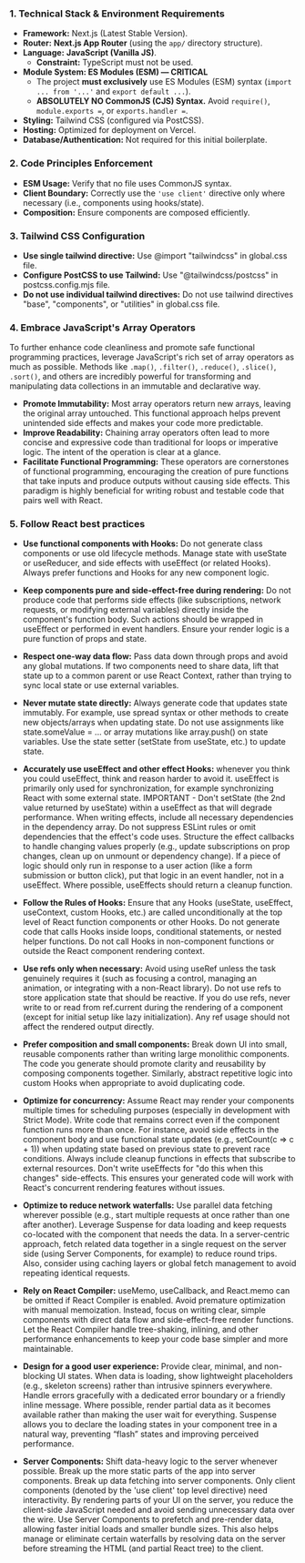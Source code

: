 ### 1. Technical Stack & Environment Requirements

*   **Framework:** Next.js (Latest Stable Version).
*   **Router:** **Next.js App Router** (using the `app/` directory structure).
*   **Language:** **JavaScript (Vanilla JS)**.
    *   **Constraint:** TypeScript must not be used.
*   **Module System: ES Modules (ESM) — CRITICAL**
    *   The project **must exclusively** use ES Modules (ESM) syntax (`import ... from '...'` and `export default ...`).
    *   **ABSOLUTELY NO CommonJS (CJS) Syntax.** Avoid `require()`, `module.exports =`, or `exports.handler =`.
*   **Styling:** Tailwind CSS (configured via PostCSS).
*   **Hosting:** Optimized for deployment on Vercel.
*   **Database/Authentication:** Not required for this initial boilerplate.

### 2. Code Principles Enforcement

*   **ESM Usage:** Verify that no file uses CommonJS syntax.
*   **Client Boundary:** Correctly use the `'use client'` directive only where necessary (i.e., components using hooks/state).
*   **Composition:** Ensure components are composed efficiently.

### 3. Tailwind CSS Configuration

*   **Use single tailwind directive:** Use @import "tailwindcss" in global.css file.
*   **Configure PostCSS to use Tailwind:** Use "@tailwindcss/postcss" in postcss.config.mjs file.
*   **Do not use individual tailwind directives:** Do not use tailwind directives "base", "components", or "utilities" in global.css file.

### 4. Embrace JavaScript's Array Operators

To further enhance code cleanliness and promote safe functional programming practices, leverage JavaScript's rich set of array operators as much as possible. Methods like `.map()`, `.filter()`, `.reduce()`, `.slice()`, `.sort()`, and others are incredibly powerful for transforming and manipulating data collections in an immutable and declarative way.

*   **Promote Immutability:** Most array operators return new arrays, leaving the original array untouched. This functional approach helps prevent unintended side effects and makes your code more predictable.
*   **Improve Readability:** Chaining array operators often lead to more concise and expressive code than traditional for loops or imperative logic. The intent of the operation is clear at a glance.
*   **Facilitate Functional Programming:** These operators are cornerstones of functional programming, encouraging the creation of pure functions that take inputs and produce outputs without causing side effects. This paradigm is highly beneficial for writing robust and testable code that pairs well with React.

### 5. Follow React best practices
*   **Use functional components with Hooks:** Do not generate class components or use old lifecycle methods. Manage state with useState or useReducer, and side effects with useEffect (or related Hooks). Always prefer functions and Hooks for any new component logic.

*   **Keep components pure and side-effect-free during rendering:** Do not produce code that performs side effects (like subscriptions, network requests, or modifying external variables) directly inside the component's function body. Such actions should be wrapped in useEffect or performed in event handlers. Ensure your render logic is a pure function of props and state.

*   **Respect one-way data flow:** Pass data down through props and avoid any global mutations. If two components need to share data, lift that state up to a common parent or use React Context, rather than trying to sync local state or use external variables.

*   **Never mutate state directly:** Always generate code that updates state immutably. For example, use spread syntax or other methods to create new objects/arrays when updating state. Do not use assignments like state.someValue = ... or array mutations like array.push() on state variables. Use the state setter (setState from useState, etc.) to update state.

*   **Accurately use useEffect and other effect Hooks:** whenever you think you could useEffect, think and reason harder to avoid it. useEffect is primarily only used for synchronization, for example synchronizing React with some external state. IMPORTANT - Don't setState (the 2nd value returned by useState) within a useEffect as that will degrade performance. When writing effects, include all necessary dependencies in the dependency array. Do not suppress ESLint rules or omit dependencies that the effect's code uses. Structure the effect callbacks to handle changing values properly (e.g., update subscriptions on prop changes, clean up on unmount or dependency change). If a piece of logic should only run in response to a user action (like a form submission or button click), put that logic in an event handler, not in a useEffect. Where possible, useEffects should return a cleanup function.

*   **Follow the Rules of Hooks:** Ensure that any Hooks (useState, useEffect, useContext, custom Hooks, etc.) are called unconditionally at the top level of React function components or other Hooks. Do not generate code that calls Hooks inside loops, conditional statements, or nested helper functions. Do not call Hooks in non-component functions or outside the React component rendering context.

*   **Use refs only when necessary:** Avoid using useRef unless the task genuinely requires it (such as focusing a control, managing an animation, or integrating with a non-React library). Do not use refs to store application state that should be reactive. If you do use refs, never write to or read from ref.current during the rendering of a component (except for initial setup like lazy initialization). Any ref usage should not affect the rendered output directly.

*   **Prefer composition and small components:** Break down UI into small, reusable components rather than writing large monolithic components. The code you generate should promote clarity and reusability by composing components together. Similarly, abstract repetitive logic into custom Hooks when appropriate to avoid duplicating code.

*   **Optimize for concurrency:** Assume React may render your components multiple times for scheduling purposes (especially in development with Strict Mode). Write code that remains correct even if the component function runs more than once. For instance, avoid side effects in the component body and use functional state updates (e.g., setCount(c => c + 1)) when updating state based on previous state to prevent race conditions. Always include cleanup functions in effects that subscribe to external resources. Don't write useEffects for "do this when this changes" side-effects. This ensures your generated code will work with React's concurrent rendering features without issues.

*   **Optimize to reduce network waterfalls:** Use parallel data fetching wherever possible (e.g., start multiple requests at once rather than one after another). Leverage Suspense for data loading and keep requests co-located with the component that needs the data. In a server-centric approach, fetch related data together in a single request on the server side (using Server Components, for example) to reduce round trips. Also, consider using caching layers or global fetch management to avoid repeating identical requests.

*   **Rely on React Compiler:** useMemo, useCallback, and React.memo can be omitted if React Compiler is enabled. Avoid premature optimization with manual memoization. Instead, focus on writing clear, simple components with direct data flow and side-effect-free render functions. Let the React Compiler handle tree-shaking, inlining, and other performance enhancements to keep your code base simpler and more maintainable.

*   **Design for a good user experience:** Provide clear, minimal, and non-blocking UI states. When data is loading, show lightweight placeholders (e.g., skeleton screens) rather than intrusive spinners everywhere. Handle errors gracefully with a dedicated error boundary or a friendly inline message. Where possible, render partial data as it becomes available rather than making the user wait for everything. Suspense allows you to declare the loading states in your component tree in a natural way, preventing “flash” states and improving perceived performance.

*   **Server Components:** Shift data-heavy logic to the server whenever possible. Break up the more static parts of the app into server components. Break up data fetching into server components. Only client components (denoted by the 'use client' top level directive) need interactivity. By rendering parts of your UI on the server, you reduce the client-side JavaScript needed and avoid sending unnecessary data over the wire. Use Server Components to prefetch and pre-render data, allowing faster initial loads and smaller bundle sizes. This also helps manage or eliminate certain waterfalls by resolving data on the server before streaming the HTML (and partial React tree) to the client.

